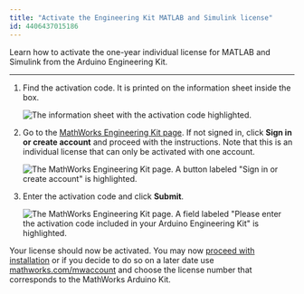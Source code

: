 ```yaml
---
title: "Activate the Engineering Kit MATLAB and Simulink license"
id: 4406437015186
---
```


Learn how to activate the one-year individual license for MATLAB and Simulink from the Arduino Engineering Kit.

---

1. Find the activation code. It is printed on the information sheet inside the box.

   ![The information sheet with the activation code highlighted.](img/MathLabCodeRedeem01.png)

2. Go to the [MathWorks Engineering Kit page](https://se.mathworks.com/campaigns/products/arduino-kit-rev2-license.html). If not signed in, click **Sign in or create account** and proceed with the instructions. Note that this is an individual license that can only be activated with one account.

   ![The MathWorks Engineering Kit page. A button labeled "Sign in or create account" is highlighted.](img/MathLabCodeRedeem02.png)

3. Enter the activation code and click **Submit**.

   ![The MathWorks Engineering Kit page. A field labeled "Please enter the activation code included in your Arduino Engineering Kit" is highlighted.](img/MathLabCodeRedeem03.png)

Your license should now be activated. You may now [proceed with installation](https://se.mathworks.com/help/install/install-products.html) or if you decide to do so on a later date use [mathworks.com/mwaccount](https://se.mathworks.com/login/?uri=%2Fmwaccount%2F) and choose the license number that corresponds to the MathWorks Arduino Kit.
